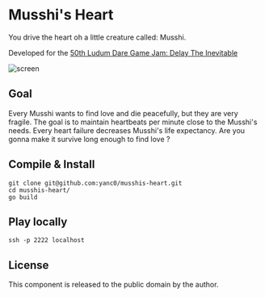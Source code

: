 # Musshi's Heart
You drive the heart oh a little creature called: Musshi.

Developed for the [50th Ludum Dare Game Jam: Delay The Inevitable](https://ldjam.com/events/ludum-dare/50/musshis-heart)

![screen](doc/musshi-good-health.png)

## Goal

Every Musshi wants to find love and die peacefully, but they are very fragile. The goal is to maintain heartbeats per minute close to the Musshi's needs. Every heart failure decreases Musshi's life expectancy. Are you gonna make it survive long enough to find love ?

## Compile & Install

```
git clone git@github.com:yanc0/musshis-heart.git
cd musshis-heart/
go build
```

## Play locally

```
ssh -p 2222 localhost
```

## License

This component is released to the public domain by the author.
